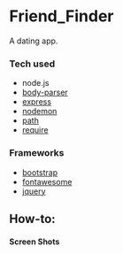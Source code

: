 # Friend_Finder
A dating app.

### Tech used
* node.js
* [body-parser](https://www.npmjs.com/package/body-parser)
* [express](https://www.npmjs.com/package/express)
* [nodemon](https://www.npmjs.com/package/nodemon)
* [path](https://www.npmjs.com/package/path)
* [require](https://www.npmjs.com/package/require) 

### Frameworks
* [bootstrap](https://www.bootstrapcdn.com/)
* [fontawesome](https://fontawesome.com/)
* [jquery](https://code.jquery.com/)

## How-to:



#### Screen Shots

